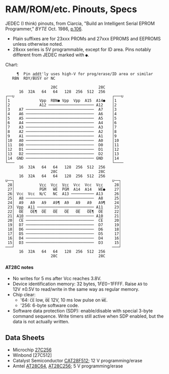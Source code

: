 RAM/ROM/etc. Pinouts, Specs
===========================

JEDEC (I think) pinouts, from Ciarcia, "Build an Intelligent Serial
EPROM Programmer," _BYTE_ Oct. 1986, [p.106][byte-8610-106].

- Plain suffixes are for 23xxx PROMs and 27xxx EPROMS and EEPROMS
  unless otherwise noted.
- 28xxx series is 5V programmable, except for ID area. Pins notably
  different from JEDEC marked with `●`.

Chart:

         ¶  Pin addt'ly uses high-V for prog/erase/ID area or similar
       RBN  RDY/B̅U̅S̅Y̅ or NC

                        28C                  28C
          16  32A   64   64   128  256  512  256
    ┌──∪                                           ┌───∪
    │1             Vpp  RBN● Vpp  Vpp  A15  A14●   │1
    │2             A12 ──────────────────── A12    │2
    │3    A7 ──────────────────────────────  A7    │3
    │4    A6 ──────────────────────────────  A6    │4
    │5    A5 ──────────────────────────────  A5    │5
    │6    A4 ──────────────────────────────  A4    │6
    │7    A3 ──────────────────────────────  A3    │7
    │8    A2 ──────────────────────────────  A2    │8
    │9    A1 ──────────────────────────────  A1    │9
    │10   A0 ──────────────────────────────  A0    │10
    │11   D0 ──────────────────────────────  D0    │11
    │12   D1 ──────────────────────────────  D1    │12
    │13   D2 ──────────────────────────────  D2    │13
    │14  GND ────────────────────────────── GND    │14
    └───                                           └────
          16  32A   64   64   128  256  512  256
                        28C                  28C
          16  32A   64   64   128  256  512  256
    ∪──┐                                           ∪──┐
     28│           Vcc  Vcc  Vcc  Vcc  Vcc  Vcc     28│
     27│           P̅G̅M̅   W̅E̅  P̅G̅M̅  A14  A14   W̅E̅●    27│
     26│ Vcc  Vcc  N/C   NC  A13 ────────── A13     26│
     25│  A8 ──────────────────────────────  A8     25│
     24│  A9   A9   A9   A9¶  A9   A9   A9   A9¶    24│
     23│ Vpp  A11 ───────────────────────── A11     23│
     22│  O̅E̅   O̅E̅¶  O̅E̅   O̅E̅   O̅E̅   O̅E̅   O̅E̅¶  O̅E̅     22│
     21│ A10 ────────────────────────────── A10     21│
     20│  C̅E̅ ──────────────────────────────  C̅E̅     20│
     19│  D7 ──────────────────────────────  D7     19│
     18│  D6 ──────────────────────────────  D6     18│
     17│  D5 ──────────────────────────────  D5     17│
     16│  D4 ──────────────────────────────  D4     16│
     15│  D3 ──────────────────────────────  D3     15│
    ───┘                                           ───┘
          16  32A   64   64   128  256  512  256
                        28C                  28C

#### AT28C notes

- No writes for 5 ms after Vcc reaches 3.8V.
- Device identification memory: 32 bytes, $1FE0-$1FFFF. Raise `A9` to
  12V ±0.5V to read/write in the same way as regular memory.
- Chip clear:
  - '64: `C̅E̅` low, `O̅E̅` 12V, 10 ms low pulse on `W̅E̅`.
  - '256: 6-byte software code.
- Software data protection (SDP): enable/disable with special 3-byte
  command sequence. Write timers still active when SDP enabled, but the
  data is not actually written.


Data Sheets
-----------

- Microchip [27C256]
- Winbond [27C512]
- Catalyst Semiconductor [CAT28F512]; 12 V programming/erase
- Amtel [AT28C64], [AT28C256]; 5 V programming/erase


<!-------------------------------------------------------------------->
[byte-8610-106]: https://archive.org/details/byte-magazine-1986-10/page/n117/mode/1up

[27C256]: http://esd.cs.ucr.edu/webres/27c256.pdf
[AT28C256]: http://ww1.microchip.com/downloads/en/DeviceDoc/doc0006.pdf
[AT28C64]: http://ww1.microchip.com/downloads/en/DeviceDoc/doc0001h.pdf
[CAT28F512]: https://datasheet.octopart.com/CAT28F512PI-90-Catalyst-Semiconductor-datasheet-1983.pdf
[W27C512]: https://datasheet.octopart.com/W27C512-45Z-Winbond-datasheet-13695031.pdf
